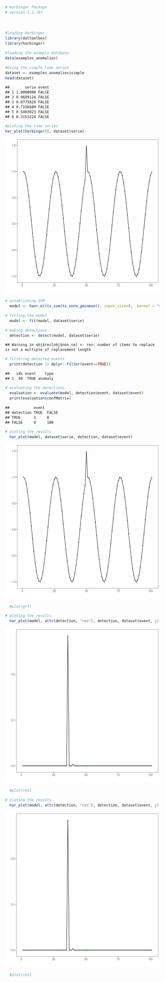 
``` r
# Harbinger Package
# version 1.1.707



#loading Harbinger
library(daltoolbox)
library(harbinger) 
```


``` r
#loading the example database
data(examples_anomalies)
```


``` r
#Using the simple time series 
dataset <- examples_anomalies$simple
head(dataset)
```

```
##       serie event
## 1 1.0000000 FALSE
## 2 0.9689124 FALSE
## 3 0.8775826 FALSE
## 4 0.7316889 FALSE
## 5 0.5403023 FALSE
## 6 0.3153224 FALSE
```


``` r
#ploting the time series
har_plot(harbinger(), dataset$serie)
```

![plot of chunk unnamed-chunk-4](fig/hanr_ml_svm/unnamed-chunk-4-1.png)


``` r
# establishing SVM
  model <- hanr_ml(ts_svm(ts_norm_gminmax(), input_size=4,  kernel = "radial"))
```


``` r
# fitting the model
  model <- fit(model, dataset$serie)
```


``` r
# making detections
  detection <- detect(model, dataset$serie)
```

```
## Warning in obj$res[obj$non_na] <- res: number of items to replace is not a multiple of replacement length
```


``` r
# filtering detected events
  print(detection |> dplyr::filter(event==TRUE))
```

```
##   idx event    type
## 1  50  TRUE anomaly
```


``` r
# evaluating the detections
  evaluation <- evaluate(model, detection$event, dataset$event)
  print(evaluation$confMatrix)
```

```
##           event      
## detection TRUE  FALSE
## TRUE      1     0    
## FALSE     0     100
```


``` r
# ploting the results
  har_plot(model, dataset$serie, detection, dataset$event)
```

![plot of chunk unnamed-chunk-10](fig/hanr_ml_svm/unnamed-chunk-10-1.png)

``` r
  #plot(grf)
```


``` r
# ploting the results
  har_plot(model, attr(detection, "res"), detection, dataset$event, yline = attr(detection, "threshold"))
```

![plot of chunk unnamed-chunk-11](fig/hanr_ml_svm/unnamed-chunk-11-1.png)

``` r
  #plot(res)
```


``` r
# ploting the results
  har_plot(model, attr(detection, "res"), detection, dataset$event, yline = attr(detection, "threshold"))
```

![plot of chunk unnamed-chunk-12](fig/hanr_ml_svm/unnamed-chunk-12-1.png)

``` r
  #plot(res)
```
